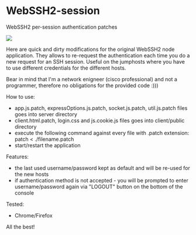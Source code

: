 # WebSSH2-session
WebSSH2 per-session authentication patches

<img src="https://raw.githubusercontent.com/vbeskrovny/WebSSH2-session/master/login.png">

Here are quick and dirty modifications for the original WebSSH2 node application. They allows to re-request the authentication each time you do a new request for an SSH session. Useful on the jumphosts where you have to use different credentials for the different hosts.


Bear in mind that I'm a network enigneer (cisco professional) and not a programmer, therefore no obligations for the provided code :)))


How to use:
- app.js.patch, expressOptions.js.patch, socket.js.patch, util.js.patch files goes into server directory
- client.html.patch, login.css and js.cookie.js files goes into client/public directory
- execute the following command against every file with .patch extension: patch < ./filename.patch
- start/restart the application


Features:
- the last used username/password kept as default and will be re-used for the new hosts
- if authentication method is not accepted - you will be prompted to enter username/password again via "LOGOUT" button on the bottom of the console


Tested:
- Chrome/Firefox



All the best!

